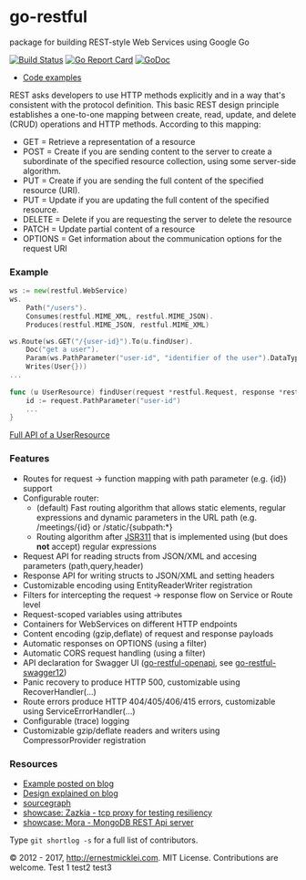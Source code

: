 go-restful
==========
package for building REST-style Web Services using Google Go

[![Build Status](https://travis-ci.org/emicklei/go-restful.png)](https://travis-ci.org/emicklei/go-restful)
[![Go Report Card](https://goreportcard.com/badge/github.com/emicklei/go-restful)](https://goreportcard.com/report/github.com/emicklei/go-restful)
[![GoDoc](https://godoc.org/github.com/emicklei/go-restful?status.svg)](https://godoc.org/github.com/emicklei/go-restful)

- [Code examples](https://github.com/emicklei/go-restful/tree/master/examples)

REST asks developers to use HTTP methods explicitly and in a way that's consistent with the protocol definition. This basic REST design principle establishes a one-to-one mapping between create, read, update, and delete (CRUD) operations and HTTP methods. According to this mapping:

- GET = Retrieve a representation of a resource
- POST = Create if you are sending content to the server to create a subordinate of the specified resource collection, using some server-side algorithm.
- PUT = Create if you are sending the full content of the specified resource (URI).
- PUT = Update if you are updating the full content of the specified resource.
- DELETE = Delete if you are requesting the server to delete the resource
- PATCH = Update partial content of a resource
- OPTIONS = Get information about the communication options for the request URI
    
### Example

```Go
ws := new(restful.WebService)
ws.
	Path("/users").
	Consumes(restful.MIME_XML, restful.MIME_JSON).
	Produces(restful.MIME_JSON, restful.MIME_XML)

ws.Route(ws.GET("/{user-id}").To(u.findUser).
	Doc("get a user").
	Param(ws.PathParameter("user-id", "identifier of the user").DataType("string")).
	Writes(User{}))		
...
	
func (u UserResource) findUser(request *restful.Request, response *restful.Response) {
	id := request.PathParameter("user-id")
	...
}
```
	
[Full API of a UserResource](https://github.com/emicklei/go-restful/tree/master/examples/restful-user-resource.go) 
		
### Features

- Routes for request &#8594; function mapping with path parameter (e.g. {id}) support
- Configurable router:
	- (default) Fast routing algorithm that allows static elements, regular expressions and dynamic parameters in the URL path (e.g. /meetings/{id} or /static/{subpath:*}
	- Routing algorithm after [JSR311](http://jsr311.java.net/nonav/releases/1.1/spec/spec.html) that is implemented using (but does **not** accept) regular expressions
- Request API for reading structs from JSON/XML and accesing parameters (path,query,header)
- Response API for writing structs to JSON/XML and setting headers
- Customizable encoding using EntityReaderWriter registration
- Filters for intercepting the request &#8594; response flow on Service or Route level
- Request-scoped variables using attributes
- Containers for WebServices on different HTTP endpoints
- Content encoding (gzip,deflate) of request and response payloads
- Automatic responses on OPTIONS (using a filter)
- Automatic CORS request handling (using a filter)
- API declaration for Swagger UI ([go-restful-openapi](https://github.com/emicklei/go-restful-openapi), see [go-restful-swagger12](https://github.com/emicklei/go-restful-swagger12))
- Panic recovery to produce HTTP 500, customizable using RecoverHandler(...)
- Route errors produce HTTP 404/405/406/415 errors, customizable using ServiceErrorHandler(...)
- Configurable (trace) logging
- Customizable gzip/deflate readers and writers using CompressorProvider registration
	
### Resources

- [Example posted on blog](http://ernestmicklei.com/2012/11/go-restful-first-working-example/)
- [Design explained on blog](http://ernestmicklei.com/2012/11/go-restful-api-design/)
- [sourcegraph](https://sourcegraph.com/github.com/emicklei/go-restful)
- [showcase: Zazkia - tcp proxy for testing resiliency](https://github.com/emicklei/zazkia)
- [showcase: Mora - MongoDB REST Api server](https://github.com/emicklei/mora)

Type ```git shortlog -s``` for a full list of contributors.

© 2012 - 2017, http://ernestmicklei.com. MIT License. Contributions are welcome.
Test 1
test2
test3
